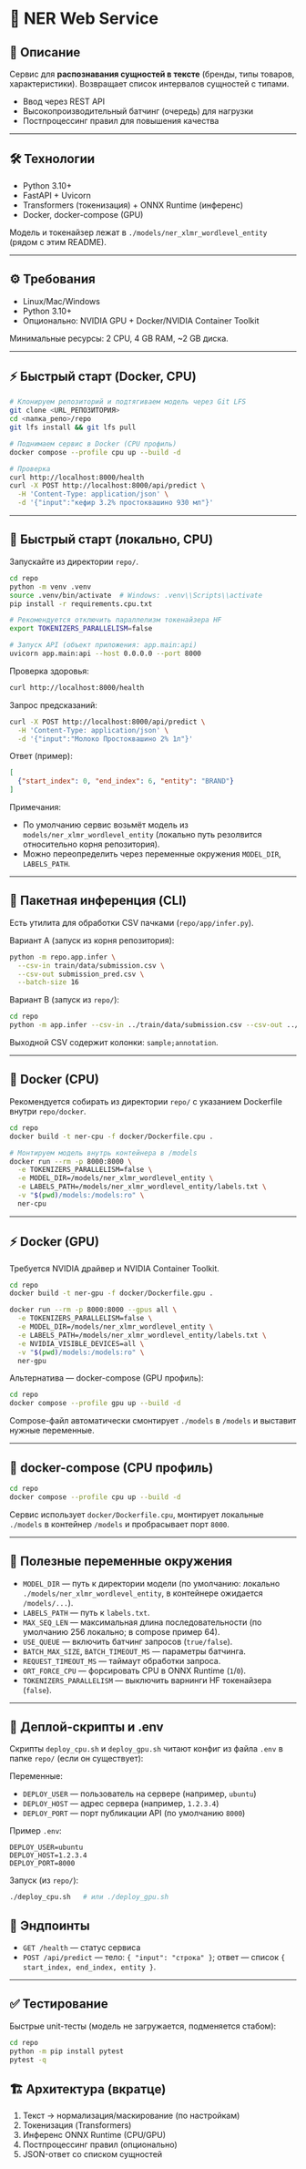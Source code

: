 # 🚀 NER Web Service

## 📌 Описание
Сервис для **распознавания сущностей в тексте** (бренды, типы товаров, характеристики). Возвращает список интервалов сущностей с типами.

- Ввод через REST API
- Высокопроизводительный батчинг (очередь) для нагрузки
- Постпроцессинг правил для повышения качества

---

## 🛠 Технологии
- Python 3.10+
- FastAPI + Uvicorn
- Transformers (токенизация) + ONNX Runtime (инференс)
- Docker, docker-compose (GPU)

Модель и токенайзер лежат в `./models/ner_xlmr_wordlevel_entity` (рядом с этим README).

---

## ⚙️ Требования
- Linux/Mac/Windows
- Python 3.10+
- Опционально: NVIDIA GPU + Docker/NVIDIA Container Toolkit

Минимальные ресурсы: 2 CPU, 4 GB RAM, ~2 GB диска.

---

## ⚡ Быстрый старт (Docker, CPU)
```bash
# Клонируем репозиторий и подтягиваем модель через Git LFS
git clone <URL_РЕПОЗИТОРИЯ>
cd <папка_репо>/repo
git lfs install && git lfs pull

# Поднимаем сервис в Docker (CPU профиль)
docker compose --profile cpu up --build -d

# Проверка
curl http://localhost:8000/health
curl -X POST http://localhost:8000/api/predict \
  -H 'Content-Type: application/json' \
  -d '{"input":"кефир 3.2% простоквашино 930 мл"}'
```

---

## 🚀 Быстрый старт (локально, CPU)
Запускайте из директории `repo/`.

```bash
cd repo
python -m venv .venv
source .venv/bin/activate  # Windows: .venv\\Scripts\\activate
pip install -r requirements.cpu.txt

# Рекомендуется отключить параллелизм токенайзера HF
export TOKENIZERS_PARALLELISM=false

# Запуск API (объект приложения: app.main:api)
uvicorn app.main:api --host 0.0.0.0 --port 8000
```

Проверка здоровья:
```bash
curl http://localhost:8000/health
```

Запрос предсказаний:
```bash
curl -X POST http://localhost:8000/api/predict \
  -H 'Content-Type: application/json' \
  -d '{"input":"Молоко Простоквашино 2% 1л"}'
```

Ответ (пример):
```json
[
  {"start_index": 0, "end_index": 6, "entity": "BRAND"}
]
```

Примечания:
- По умолчанию сервис возьмёт модель из `models/ner_xlmr_wordlevel_entity` (локально путь резолвится относительно корня репозитория).
- Можно переопределить через переменные окружения `MODEL_DIR`, `LABELS_PATH`.

---

## 🧰 Пакетная инференция (CLI)
Есть утилита для обработки CSV пачками (`repo/app/infer.py`).

Вариант A (запуск из корня репозитория):
```bash
python -m repo.app.infer \
  --csv-in train/data/submission.csv \
  --csv-out submission_pred.csv \
  --batch-size 16
```

Вариант B (запуск из `repo/`):
```bash
cd repo
python -m app.infer --csv-in ../train/data/submission.csv --csv-out ../submission_pred.csv --batch-size 16
```

Выходной CSV содержит колонки: `sample;annotation`.

---

## 🐳 Docker (CPU)
Рекомендуется собирать из директории `repo/` с указанием Dockerfile внутри `repo/docker`.

```bash
cd repo
docker build -t ner-cpu -f docker/Dockerfile.cpu .

# Монтируем модель внутрь контейнера в /models
docker run --rm -p 8000:8000 \
  -e TOKENIZERS_PARALLELISM=false \
  -e MODEL_DIR=/models/ner_xlmr_wordlevel_entity \
  -e LABELS_PATH=/models/ner_xlmr_wordlevel_entity/labels.txt \
  -v "$(pwd)/models:/models:ro" \
  ner-cpu
```

---

## ⚡️ Docker (GPU)
Требуется NVIDIA драйвер и NVIDIA Container Toolkit.

```bash
cd repo
docker build -t ner-gpu -f docker/Dockerfile.gpu .

docker run --rm -p 8000:8000 --gpus all \
  -e TOKENIZERS_PARALLELISM=false \
  -e MODEL_DIR=/models/ner_xlmr_wordlevel_entity \
  -e LABELS_PATH=/models/ner_xlmr_wordlevel_entity/labels.txt \
  -e NVIDIA_VISIBLE_DEVICES=all \
  -v "$(pwd)/models:/models:ro" \
  ner-gpu
```

Альтернатива — docker-compose (GPU профиль):
```bash
cd repo
docker compose --profile gpu up --build -d
```

Compose-файл автоматически смонтирует `./models` в `/models` и выставит нужные переменные.

---

## 🧩 docker-compose (CPU профиль)
```bash
cd repo
docker compose --profile cpu up --build -d
```

Сервис использует `docker/Dockerfile.cpu`, монтирует локальные `./models` в контейнер `/models` и пробрасывает порт `8000`.

---

## 🔧 Полезные переменные окружения
- `MODEL_DIR` — путь к директории модели (по умолчанию: локально `./models/ner_xlmr_wordlevel_entity`, в контейнере ожидается `/models/...`).
- `LABELS_PATH` — путь к `labels.txt`.
- `MAX_SEQ_LEN` — максимальная длина последовательности (по умолчанию 256 локально; в compose пример 64).
- `USE_QUEUE` — включить батчинг запросов (`true/false`).
- `BATCH_MAX_SIZE`, `BATCH_TIMEOUT_MS` — параметры батчинга.
- `REQUEST_TIMEOUT_MS` — таймаут обработки запроса.
- `ORT_FORCE_CPU` — форсировать CPU в ONNX Runtime (`1`/`0`).
- `TOKENIZERS_PARALLELISM` — выключить варнинги HF токенайзера (`false`).

---

## 🚚 Деплой-скрипты и .env
Скрипты `deploy_cpu.sh` и `deploy_gpu.sh` читают конфиг из файла `.env` в папке `repo/` (если он существует):

Переменные:
- `DEPLOY_USER` — пользователь на сервере (например, `ubuntu`)
- `DEPLOY_HOST` — адрес сервера (например, `1.2.3.4`)
- `DEPLOY_PORT` — порт публикации API (по умолчанию `8000`)

Пример `.env`:
```
DEPLOY_USER=ubuntu
DEPLOY_HOST=1.2.3.4
DEPLOY_PORT=8000
```

Запуск (из `repo/`):
```bash
./deploy_cpu.sh   # или ./deploy_gpu.sh
```


## 🧪 Эндпоинты
- `GET /health` — статус сервиса
- `POST /api/predict` — тело: `{ "input": "строка" }`; ответ — список `{ start_index, end_index, entity }`.

---

## ✅ Тестирование
Быстрые unit-тесты (модель не загружается, подменяется стабом):
```bash
cd repo
python -m pip install pytest
pytest -q
```


## 🏗 Архитектура (вкратце)
1. Текст → нормализация/маскирование (по настройкам)
2. Токенизация (Transformers)
3. Инференс ONNX Runtime (CPU/GPU)
4. Постпроцессинг правил (опционально)
5. JSON-ответ со списком сущностей


